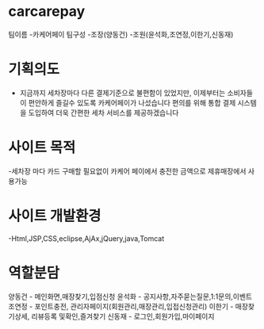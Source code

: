 # carcarepay

팀이름 -카케어페이
팀구성 -조장(양동건)
       -조원(윤석화,조연정,이한기,신동재)
       
# 기획의도
- 지금까지 세차장마다 다른 결제기준으로 불편함이 있었지만,
이제부터는 소비자들이 편안하게 즐길수 있도록 카케어페이가 나섰습니다
편의를 위해 통합 결제 시스템을 도입하여 더욱 간편한 세차 서비스를 제공하겠습니다

# 사이트 목적 

-세차장 마다 카드 구매할 필요없이 
카케어 페이에서 충전한 금액으로 제휴매장에서 사용가능

# 사이트 개발환경
-Html,JSP,CSS,eclipse,AjAx,jQuery,java,Tomcat

# 역할분담

양동건 - 메인화면,매장찾기,입점신청
윤석화 - 공지사항,자주묻는질문,1:1문의,이벤트
조연정 - 포인트충전, 관리자페이지(회원관리,매장관리,입접신청관리)
이한기 - 매장찾기상세, 리뷰등록 및확인,즐겨찾기
신동재 - 로그인,회원가입,마이페이지




